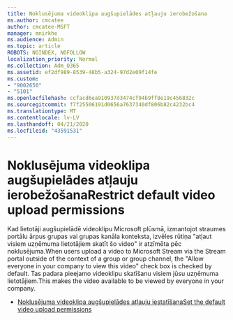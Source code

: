 ```yaml
---
title: Noklusējuma videoklipa augšupielādes atļauju ierobežošana
ms.author: cmcatee
author: cmcatee-MSFT
manager: mnirkhe
ms.audience: Admin
ms.topic: article
ROBOTS: NOINDEX, NOFOLLOW
localization_priority: Normal
ms.collection: Adm_O365
ms.assetid: ef2df989-8539-48b5-a324-97d2e09f14fe
ms.custom:
- "9002650"
- "5101"
ms.openlocfilehash: ccfacd6ea910937d3474cf94b9ff8e19c456832c
ms.sourcegitcommit: f7f25506191d0656a7637340df806b82c4232bc4
ms.translationtype: MT
ms.contentlocale: lv-LV
ms.lasthandoff: 04/21/2020
ms.locfileid: "43591531"
---
```

# <a name="restrict-default-video-upload-permissions"></a><span data-ttu-id="9e4cb-102">Noklusējuma videoklipa augšupielādes atļauju ierobežošana</span><span class="sxs-lookup"><span data-stu-id="9e4cb-102">Restrict default video upload permissions</span></span>

<span data-ttu-id="9e4cb-103">Kad lietotāji augšupielādē videoklipu Microsoft plūsmā, izmantojot straumes portālu ārpus grupas vai grupas kanāla konteksta, izvēles rūtiņa "atļaut visiem uzņēmuma lietotājiem skatīt šo video" ir atzīmēta pēc noklusējuma.</span><span class="sxs-lookup"><span data-stu-id="9e4cb-103">When users upload a video to Microsoft Stream via the Stream portal outside of the context of a group or group channel, the "Allow everyone in your company to view this video" check box is checked by default.</span></span> <span data-ttu-id="9e4cb-104">Tas padara pieejamo videoklipu skatīšanu visiem jūsu uzņēmuma lietotājiem.</span><span class="sxs-lookup"><span data-stu-id="9e4cb-104">This makes the video available to be viewed by everyone in your company.</span></span>

- [<span data-ttu-id="9e4cb-105">Noklusējuma videoklipa augšupielādes atļauju iestatīšana</span><span class="sxs-lookup"><span data-stu-id="9e4cb-105">Set the default video upload permissions</span></span>](https://docs.microsoft.com/stream/default-video-permissions)
